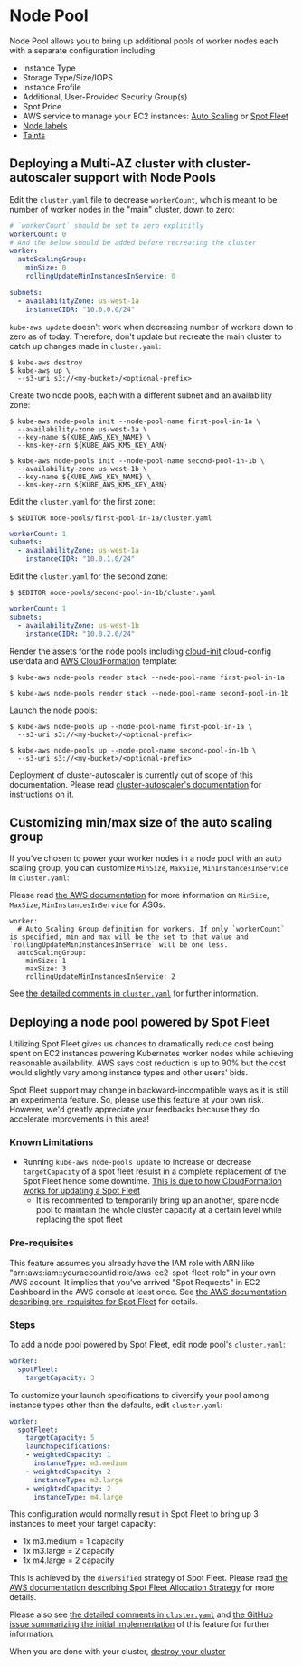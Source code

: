 # Node Pool

Node Pool allows you to bring up additional pools of worker nodes each with a separate configuration including:

* Instance Type
* Storage Type/Size/IOPS
* Instance Profile
* Additional, User-Provided Security Group(s)
* Spot Price
* AWS service to manage your EC2 instances: [Auto Scaling](http://docs.aws.amazon.com/autoscaling/latest/userguide/WhatIsAutoScaling.html) or [Spot Fleet](http://docs.aws.amazon.com/AWSEC2/latest/UserGuide/spot-fleet.html)
* [Node labels](http://kubernetes.io/docs/user-guide/node-selection/)
* [Taints](https://github.com/kubernetes/kubernetes/issues/17190)

## Deploying a Multi-AZ cluster with cluster-autoscaler support with Node Pools

Edit the `cluster.yaml` file to decrease `workerCount`, which is meant to be number of worker nodes in the "main" cluster, down to zero:

```yaml
# `workerCount` should be set to zero explicitly
workerCount: 0
# And the below should be added before recreating the cluster
worker:
  autoScalingGroup:
    minSize: 0
    rollingUpdateMinInstancesInService: 0

subnets:
  - availabilityZone: us-west-1a
    instanceCIDR: "10.0.0.0/24"
```

`kube-aws update` doesn't work when decreasing number of workers down to zero as of today.
Therefore, don't update but recreate the main cluster to catch up changes made in `cluster.yaml`:

```
$ kube-aws destroy
$ kube-aws up \
  --s3-uri s3://<my-bucket>/<optional-prefix>
```

Create two node pools, each with a different subnet and an availability zone:

```
$ kube-aws node-pools init --node-pool-name first-pool-in-1a \
  --availability-zone us-west-1a \
  --key-name ${KUBE_AWS_KEY_NAME} \
  --kms-key-arn ${KUBE_AWS_KMS_KEY_ARN}

$ kube-aws node-pools init --node-pool-name second-pool-in-1b \
  --availability-zone us-west-1b \
  --key-name ${KUBE_AWS_KEY_NAME} \
  --kms-key-arn ${KUBE_AWS_KMS_KEY_ARN}
```

Edit the `cluster.yaml` for the first zone:

```
$ $EDITOR node-pools/first-pool-in-1a/cluster.yaml
```

```yaml
workerCount: 1
subnets:
  - availabilityZone: us-west-1a
    instanceCIDR: "10.0.1.0/24"
```

Edit the `cluster.yaml` for the second zone:

```
$ $EDITOR node-pools/second-pool-in-1b/cluster.yaml
```

```yaml
workerCount: 1
subnets:
  - availabilityZone: us-west-1b
    instanceCIDR: "10.0.2.0/24"
```

Render the assets for the node pools including [cloud-init](https://github.com/coreos/coreos-cloudinit) cloud-config userdata and [AWS CloudFormation](https://aws.amazon.com/cloudformation/) template:

```
$ kube-aws node-pools render stack --node-pool-name first-pool-in-1a

$ kube-aws node-pools render stack --node-pool-name second-pool-in-1b
```

Launch the node pools:

```
$ kube-aws node-pools up --node-pool-name first-pool-in-1a \
  --s3-uri s3://<my-bucket>/<optional-prefix>

$ kube-aws node-pools up --node-pool-name second-pool-in-1b \
  --s3-uri s3://<my-bucket>/<optional-prefix>
```

Deployment of cluster-autoscaler is currently out of scope of this documentation.
Please read [cluster-autoscaler's documentation](https://github.com/kubernetes/contrib/blob/master/cluster-autoscaler/cloudprovider/aws/README.md) for instructions on it.

## Customizing min/max size of the auto scaling group

If you've chosen to power your worker nodes in a node pool with an auto scaling group, you can customize `MinSize`, `MaxSize`, `MinInstancesInService` in `cluster.yaml`:

Please read [the AWS documentation](http://docs.aws.amazon.com/AWSCloudFormation/latest/UserGuide/aws-properties-as-group.html#aws-properties-as-group-prop) for more information on `MinSize`, `MaxSize`, `MinInstancesInService` for ASGs.

```
worker:
  # Auto Scaling Group definition for workers. If only `workerCount` is specified, min and max will be the set to that value and `rollingUpdateMinInstancesInService` will be one less.
  autoScalingGroup:
    minSize: 1
    maxSize: 3
    rollingUpdateMinInstancesInService: 2
```

See [the detailed comments in `cluster.yaml`](https://github.com/coreos/kube-aws/blob/master/nodepool/config/templates/cluster.yaml) for further information.

## Deploying a node pool powered by Spot Fleet

Utilizing Spot Fleet gives us chances to dramatically reduce cost being spent on EC2 instances powering Kubernetes worker nodes while achieving reasonable availability.
AWS says cost reduction is up to 90% but the cost would slightly vary among instance types and other users' bids.

Spot Fleet support may change in backward-incompatible ways as it is still an experimenta feature.
So, please use this feature at your own risk.
However, we'd greatly appreciate your feedbacks because they do accelerate improvements in this area!

### Known Limitations

* Running `kube-aws node-pools update` to increase or decrease `targetCapacity` of a spot fleet resulst in a complete replacement of the Spot Fleet hence some downtime. [This is due to how CloudFormation works for updating a Spot Fleet](http://docs.aws.amazon.com/AWSCloudFormation/latest/UserGuide/aws-resource-ec2-spotfleet.html#d0e60520)
   * It is recommented to temporarily bring up an another, spare node pool to maintain the whole cluster capacity at a certain level while replacing the spot fleet

### Pre-requisites

This feature assumes you already have the IAM role with ARN like "arn:aws:iam::youraccountid:role/aws-ec2-spot-fleet-role" in your own AWS account.
It implies that you've arrived "Spot Requests" in EC2 Dashboard in the AWS console at least once.
See [the AWS documentation describing pre-requisites for Spot Fleet](http://docs.aws.amazon.com/AWSEC2/latest/UserGuide/spot-fleet-requests.html#spot-fleet-prerequisites) for details.

### Steps

To add a node pool powered by Spot Fleet, edit node pool's `cluster.yaml`:

```yaml
worker:
  spotFleet:
    targetCapacity: 3
```

To customize your launch specifications to diversify your pool among instance types other than the defaults, edit `cluster.yaml`:

```yaml
worker:
  spotFleet:
    targetCapacity: 5
    launchSpecifications:
    - weightedCapacity: 1
      instanceType: m3.medium
    - weightedCapacity: 2
      instanceType: m3.large
    - weightedCapacity: 2
      instanceType: m4.large
```

This configuration would normally result in Spot Fleet to bring up 3 instances to meet your target capacity:

* 1x m3.medium = 1 capacity
* 1x m3.large = 2 capacity
* 1x m4.large = 2 capacity

This is achieved by the `diversified` strategy of Spot Fleet.
Please read [the AWS documentation describing Spot Fleet Allocation Strategy](http://docs.aws.amazon.com/AWSEC2/latest/UserGuide/spot-fleet.html#spot-fleet-allocation-strategy) for more details.

Please also see [the detailed comments in `cluster.yaml`](https://github.com/coreos/kube-aws/blob/master/nodepool/config/templates/cluster.yaml) and [the GitHub issue summarizing the initial implementation](https://github.com/coreos/kube-aws/issues/112) of this feature for further information.

When you are done with your cluster, [destroy your cluster][aws-step-6]

[aws-step-1]: kubernetes-on-aws.md
[aws-step-2]: kubernetes-on-aws-render.md
[aws-step-3]: kubernetes-on-aws-launch.md
[aws-step-4]: kube-aws-cluster-updates.md
[aws-step-5]: kubernetes-on-aws-node-pool.md
[aws-step-6]: kubernetes-on-aws-destroy.md
